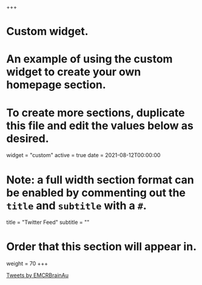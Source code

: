 +++
# Custom widget.
# An example of using the custom widget to create your own homepage section.
# To create more sections, duplicate this file and edit the values below as desired.
widget = "custom"
active = true
date = 2021-08-12T00:00:00

# Note: a full width section format can be enabled by commenting out the `title` and `subtitle` with a `#`.
title = "Twitter Feed"
subtitle = ""

# Order that this section will appear in.
weight = 70
+++

<a class="twitter-timeline" href="https://twitter.com/EMCRBrainAu?ref_src=twsrc%5Etfw">Tweets by EMCRBrainAu</a> <script async src="https://platform.twitter.com/widgets.js" charset="utf-8"></script>